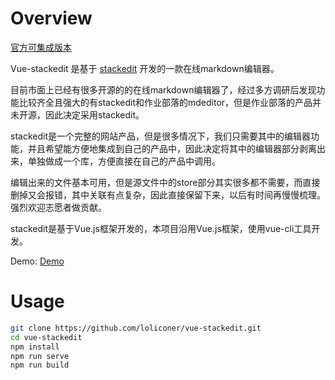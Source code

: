# Overview

[官方可集成版本](https://benweet.github.io/stackedit.js/)

Vue-stackedit 是基于 [stackedit](https://stackedit.io) 开发的一款在线markdown编辑器。

目前市面上已经有很多开源的的在线markdown编辑器了，经过多方调研后发现功能比较齐全且强大的有stackedit和作业部落的mdeditor，但是作业部落的产品并未开源，因此决定采用stackedit。

stackedit是一个完整的网站产品，但是很多情况下，我们只需要其中的编辑器功能，并且希望能方便地集成到自己的产品中，因此决定将其中的编辑器部分剥离出来，单独做成一个库，方便直接在自己的产品中调用。

编辑出来的文件基本可用，但是源文件中的store部分其实很多都不需要，而直接删掉又会报错，其中关联有点复杂，因此直接保留下来，以后有时间再慢慢梳理。强烈欢迎志愿者做贡献。

stackedit是基于Vue.js框架开发的，本项目沿用Vue.js框架，使用vue-cli工具开发。

Demo: [Demo](http://112.74.83.47:8080/)

# Usage

```bash
git clone https://github.com/loliconer/vue-stackedit.git
cd vue-stackedit
npm install
npm run serve
npm run build
```